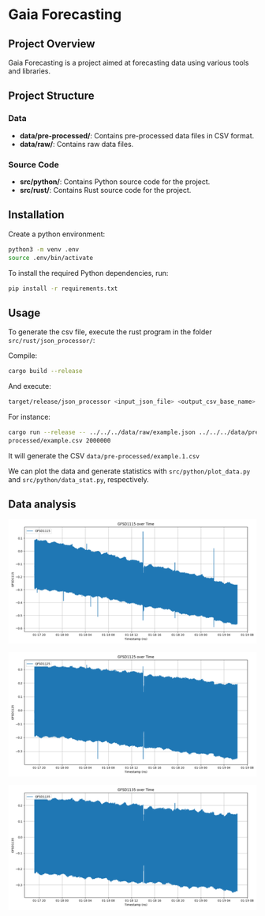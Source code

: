 # Gaia Forecasting

## Project Overview

Gaia Forecasting is a project aimed at forecasting data using various tools and libraries. 

## Project Structure

### Data

- **data/pre-processed/**: Contains pre-processed data files in CSV format.
- **data/raw/**: Contains raw data files.

### Source Code
- **src/python/**: Contains Python source code for the project.
- **src/rust/**: Contains Rust source code for the project.

## Installation

Create a python environment:

```sh
python3 -m venv .env
source .env/bin/activate
```

To install the required Python dependencies, run:

```sh
pip install -r requirements.txt
```

## Usage

To generate the csv file, execute the rust program in the folder ``src/rust/json_processor/``:

Compile:

```sh
cargo build --release
```

And execute:

```sh
target/release/json_processor <input_json_file> <output_csv_base_name> <max_lines_per_file>
```

For instance:

```sh
cargo run --release -- ../../../data/raw/example.json ../../../data/pre-
processed/example.csv 2000000
```

It will generate the CSV ``data/pre-processed/example.1.csv``

We can plot the data and generate statistics with ``src/python/plot_data.py`` and ``src/python/data_stat.py``, respectively.

## Data analysis

![GFSD1115](img/plot-GFSD1115.png)

![GFSD1125](img/plot-GFSD1125.png)

![GFSD1135](img/plot-GFSD1135.png)
